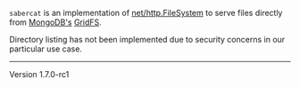 `sabercat` is an implementation of [net/http.FileSystem][3] to
serve files directly from [MongoDB's][1] [GridFS][2].

Directory listing has not been implemented due to security
concerns in our particular use case.

[1]: http://www.mongodb.org/
[2]: http://www.mongodb.org/display/DOCS/GridFS
[3]: http://golang.org/pkg/net/http/#FileSystem
---
Version 1.7.0-rc1
